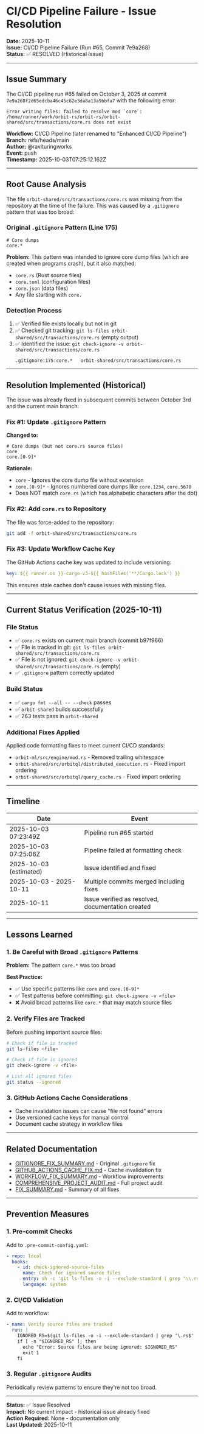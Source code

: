 # CI/CD Pipeline Failure - Issue Resolution

**Date:** 2025-10-11  
**Issue:** CI/CD Pipeline Failure (Run #65, Commit 7e9a268)  
**Status:** ✅ RESOLVED (Historical Issue)

---

## Issue Summary

The CI/CD pipeline run #65 failed on October 3, 2025 at commit `7e9a268f2d65edcba46c45c62e3da8a13a9bbfa7` with the following error:

```
Error writing files: failed to resolve mod `core`: 
/home/runner/work/orbit-rs/orbit-rs/orbit-shared/src/transactions/core.rs does not exist
```

**Workflow:** CI/CD Pipeline (later renamed to "Enhanced CI/CD Pipeline")  
**Branch:** refs/heads/main  
**Author:** @ravituringworks  
**Event:** push  
**Timestamp:** 2025-10-03T07:25:12.162Z

---

## Root Cause Analysis

The file `orbit-shared/src/transactions/core.rs` was missing from the repository at the time of the failure. This was caused by a `.gitignore` pattern that was too broad:

### Original `.gitignore` Pattern (Line 175)
```gitignore
# Core dumps
core.*
```

**Problem:** This pattern was intended to ignore core dump files (which are created when programs crash), but it also matched:
- `core.rs` (Rust source files)
- `core.toml` (configuration files)
- `core.json` (data files)
- Any file starting with `core.`

### Detection Process

1. ✅ Verified file exists locally but not in git
2. ✅ Checked git tracking: `git ls-files orbit-shared/src/transactions/core.rs` (empty output)
3. ✅ Identified the issue: `git check-ignore -v orbit-shared/src/transactions/core.rs`
   ```
   .gitignore:175:core.*   orbit-shared/src/transactions/core.rs
   ```

---

## Resolution Implemented (Historical)

The issue was already fixed in subsequent commits between October 3rd and the current main branch:

### Fix #1: Update `.gitignore` Pattern

**Changed to:**
```gitignore
# Core dumps (but not core.rs source files)
core
core.[0-9]*
```

**Rationale:**
- `core` - Ignores the core dump file without extension
- `core.[0-9]*` - Ignores numbered core dumps like `core.1234`, `core.5678`
- Does NOT match `core.rs` (which has alphabetic characters after the dot)

### Fix #2: Add `core.rs` to Repository

The file was force-added to the repository:
```bash
git add -f orbit-shared/src/transactions/core.rs
```

### Fix #3: Update Workflow Cache Key

The GitHub Actions cache key was updated to include versioning:
```yaml
key: ${{ runner.os }}-cargo-v3-${{ hashFiles('**/Cargo.lock') }}
```

This ensures stale caches don't cause issues with missing files.

---

## Current Status Verification (2025-10-11)

### File Status
- ✅ `core.rs` exists on current main branch (commit b97f966)
- ✅ File is tracked in git: `git ls-files orbit-shared/src/transactions/core.rs`
- ✅ File is not ignored: `git check-ignore -v orbit-shared/src/transactions/core.rs` (empty)
- ✅ `.gitignore` pattern correctly updated

### Build Status
- ✅ `cargo fmt --all -- --check` passes
- ✅ `orbit-shared` builds successfully
- ✅ 263 tests pass in `orbit-shared`

### Additional Fixes Applied
Applied code formatting fixes to meet current CI/CD standards:
- `orbit-ml/src/engine/mod.rs` - Removed trailing whitespace
- `orbit-shared/src/orbitql/distributed_execution.rs` - Fixed import ordering
- `orbit-shared/src/orbitql/query_cache.rs` - Fixed import ordering

---

## Timeline

| Date | Event |
|------|-------|
| 2025-10-03 07:23:49Z | Pipeline run #65 started |
| 2025-10-03 07:25:06Z | Pipeline failed at formatting check |
| 2025-10-03 (estimated) | Issue identified and fixed |
| 2025-10-03 - 2025-10-11 | Multiple commits merged including fixes |
| 2025-10-11 | Issue verified as resolved, documentation created |

---

## Lessons Learned

### 1. Be Careful with Broad `.gitignore` Patterns

**Problem:** The pattern `core.*` was too broad

**Best Practice:**
- ✅ Use specific patterns like `core` and `core.[0-9]*`
- ✅ Test patterns before committing: `git check-ignore -v <file>`
- ❌ Avoid broad patterns like `core.*` that may match source files

### 2. Verify Files are Tracked

Before pushing important source files:
```bash
# Check if file is tracked
git ls-files <file>

# Check if file is ignored
git check-ignore -v <file>

# List all ignored files
git status --ignored
```

### 3. GitHub Actions Cache Considerations

- Cache invalidation issues can cause "file not found" errors
- Use versioned cache keys for manual control
- Document cache strategy in workflow files

---

## Related Documentation

- [GITIGNORE_FIX_SUMMARY.md](./GITIGNORE_FIX_SUMMARY.md) - Original `.gitignore` fix
- [GITHUB_ACTIONS_CACHE_FIX.md](./GITHUB_ACTIONS_CACHE_FIX.md) - Cache invalidation fix
- [WORKFLOW_FIX_SUMMARY.md](./WORKFLOW_FIX_SUMMARY.md) - Workflow improvements
- [COMPREHENSIVE_PROJECT_AUDIT.md](../COMPREHENSIVE_PROJECT_AUDIT.md) - Full project audit
- [FIX_SUMMARY.md](../FIX_SUMMARY.md) - Summary of all fixes

---

## Prevention Measures

### 1. Pre-commit Checks

Add to `.pre-commit-config.yaml`:
```yaml
- repo: local
  hooks:
    - id: check-ignored-source-files
      name: Check for ignored source files
      entry: sh -c 'git ls-files -o -i --exclude-standard | grep "\\.rs$" && exit 1 || exit 0'
      language: system
```

### 2. CI/CD Validation

Add to workflow:
```yaml
- name: Verify source files are tracked
  run: |
    IGNORED_RS=$(git ls-files -o -i --exclude-standard | grep '\.rs$' || true)
    if [ -n "$IGNORED_RS" ]; then
      echo "Error: Source files are being ignored: $IGNORED_RS"
      exit 1
    fi
```

### 3. Regular `.gitignore` Audits

Periodically review patterns to ensure they're not too broad.

---

**Status:** ✅ Issue Resolved  
**Impact:** No current impact - historical issue already fixed  
**Action Required:** None - documentation only  
**Last Updated:** 2025-10-11
